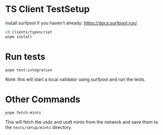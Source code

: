 # TS Client TestSetup

install surfpool if you haven't already: https://docs.surfpool.run/


```bash
cd clients/typescript
pnpm install
```

# Run tests

```
pnpm test:integration
```
Note: this will start a local validator using surfpool and run the tests.


# Other Commands

```bash
pnpm fetch-mints
```

This will fetch the usdc and usdt mints from the network and save them to the `tests/setup/mints` directory.
